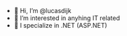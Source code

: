 - 👋 Hi, I’m @lucasdijk
- 👀 I’m interested in anyhing IT related
- 🌱 I specialize in .NET (ASP.NET)
<!---
lucasdijk/lucasdijk is a ✨ special ✨ repository because its `README.md` (this file) appears on your GitHub profile.
You can click the Preview link to take a look at your changes.
--->
